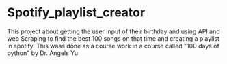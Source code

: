 # Spotify_playlist_creator
This project about getting the user input of their birthday and using API and web Scraping to find the best 100 songs on that time and creating a playlist in spotify. This waas done as a course work in a course called "100 days of python" by Dr. Angels Yu
